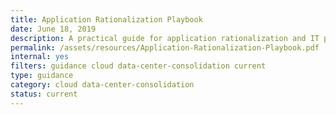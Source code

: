 ```yaml
---
title: Application Rationalization Playbook
date: June 18, 2019
description: A practical guide for application rationalization and IT portfolio management under Cloud Smart. It is intended to help Portfolio Managers think through their agency’s approach to IT modernization.
permalink: /assets/resources/Application-Rationalization-Playbook.pdf
internal: yes
filters: guidance cloud data-center-consolidation current
type: guidance
category: cloud data-center-consolidation
status: current
---
```

